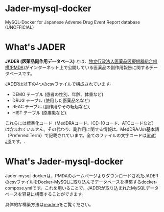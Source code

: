 # Jader-mysql-docker

MySQL-Docker for Japanese Adverse Drug Event Report database (UNOFFICIAL)



# What's JADER

**JADER (医薬品副作用データベース)** とは、[独立行政法人医薬品医療機器総合機構(PMDA)](https://www.pmda.go.jp/english/about-pmda/outline/0005.html)がインターネット上で公開している医薬品の副作用報告に関するデータベースです。

JADERは以下の4つのcsvファイルで構成されています。 
- DEMO テーブル (患者の性別、年齢、体重など) 
- DRUG テーブル (使用した医薬品名など)
- REAC テーブル (副作用やその転起など),
- HIST テーブル (原疾患など). 

これらには標準化コード（MedDRAコード、ICD-10コード、ATCコードなど）は含まれていません。その代わり、副作用に関する情報は、MedDRA/Jの基本語（Preferred Term）で記載されています。全てのファイルの文字コードは[Shift JIS](https://en.wikipedia.org/wiki/Shift_JIS)です。.


# What's Jader-mysql-docker

Jader-mysql-dockerは、PMDAのホームページよりダウンロードされたJADERのcsvファイルをDocker-MySQLに取り込んでデータベースを構築するdocker-compose.ymlです。これを用いることで、JADERが取り込まれたMySQLデータベースを容易に構築することができます。

具体的な構築方法は[readme](https://github.com/haRimi-epi/Jader-mysql-docker#jader-mysql-docker)をご覧ください。

